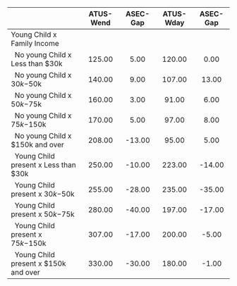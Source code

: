 
|                      |    ATUS-Wend |     ASEC-Gap |    ATUS-Wday |     ASEC-Gap |
| -------------------- | :----------: | :----------: | :----------: | :----------: |
| Young Child x Family Income |              |              |              |              |
| &nbsp;&nbsp;No young Child x Less than $30k |       125.00 |         5.00 |       120.00 |         0.00 |
| &nbsp;&nbsp;No young Child x $30k-$50k |       140.00 |         9.00 |       107.00 |        13.00 |
| &nbsp;&nbsp;No young Child x $50k-$75k |       160.00 |         3.00 |        91.00 |         6.00 |
| &nbsp;&nbsp;No young Child x $75k-$150k |       170.00 |         5.00 |        97.00 |         8.00 |
| &nbsp;&nbsp;No young Child x $150k and over |       208.00 |       -13.00 |        95.00 |         5.00 |
| &nbsp;&nbsp;Young Child present x Less than $30k |       250.00 |       -10.00 |       223.00 |       -14.00 |
| &nbsp;&nbsp;Young Child present x $30k-$50k |       255.00 |       -28.00 |       235.00 |       -35.00 |
| &nbsp;&nbsp;Young Child present x $50k-$75k |       280.00 |       -40.00 |       197.00 |       -17.00 |
| &nbsp;&nbsp;Young Child present x $75k-$150k |       307.00 |       -17.00 |       200.00 |        -5.00 |
| &nbsp;&nbsp;Young Child present x $150k and over |       330.00 |       -30.00 |       180.00 |        -1.00 |

